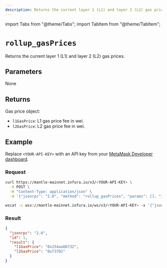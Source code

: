 ```yaml
---
description: Returns the current layer 1 (L1) and layer 2 (L2) gas prices.
---
```


import Tabs from "@theme/Tabs";
import TabItem from "@theme/TabItem";

# `rollup_gasPrices`

Returns the current layer 1 (L1) and layer 2 (L2) gas prices.

## Parameters

None

## Returns

Gas price object:

- `l1GasPrice`: L1 gas price fee in wei.
- `l2GasPrice`: L2 gas price fee in wei.

## Example

Replace `<YOUR-API-KEY>` with an API key from your [MetaMask Developer dashboard](https://developer.metamask.io/).

### Request

<Tabs>
  <TabItem value="curl" label="curl" default>

```bash
curl https://mantle-mainnet.infura.io/v3/<YOUR-API-KEY> \
  -X POST \
  -H "Content-Type: application/json" \
  -d '{"jsonrpc": "2.0", "method": "rollup_gasPrices", "params": [], "id": 1}'
```

  </TabItem>
  <TabItem value="WSS" label="WSS" default>

```bash
wscat -c wss://mantle-mainnet.infura.io/ws/v3/<YOUR-API-KEY> -x '{"jsonrpc": "2.0", "method": "rollup_gasPrices", "params": [], "id": 1}'
```

  </TabItem>
</Tabs>

### Result

```json
{
  "jsonrpc": "2.0",
  "id": 1,
  "result": {
    "l1GasPrice": "0x254aa66732",
    "l2GasPrice": "0xf3792"
  }
}
```
